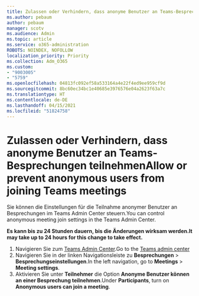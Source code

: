 ```yaml
---
title: Zulassen oder Verhindern, dass anonyme Benutzer an Teams-Besprechungen teilnehmen
ms.author: pebaum
author: pebaum
manager: scotv
ms.audience: Admin
ms.topic: article
ms.service: o365-administration
ROBOTS: NOINDEX, NOFOLLOW
localization_priority: Priority
ms.collection: Adm_O365
ms.custom:
- "9003005"
- "5759"
ms.openlocfilehash: 04813fc092ef58a533164a4e22f4ed9ee959cf9d
ms.sourcegitcommit: 8bc60ec34bc1e40685e3976576e04a2623f63a7c
ms.translationtype: HT
ms.contentlocale: de-DE
ms.lasthandoff: 04/15/2021
ms.locfileid: "51824758"
---
```

# <a name="allow-or-prevent-anonymous-users-from-joining-teams-meetings"></a><span data-ttu-id="ac938-102">Zulassen oder Verhindern, dass anonyme Benutzer an Teams-Besprechungen teilnehmen</span><span class="sxs-lookup"><span data-stu-id="ac938-102">Allow or prevent anonymous users from joining Teams meetings</span></span>

<span data-ttu-id="ac938-103">Sie können die Einstellungen für die Teilnahme anonymer Benutzer an Besprechungen im Teams Admin Center steuern.</span><span class="sxs-lookup"><span data-stu-id="ac938-103">You can control anonymous meeting join settings in the Teams Admin Center.</span></span>

<span data-ttu-id="ac938-104">**Es kann bis zu 24 Stunden dauern, bis die Änderungen wirksam werden.**</span><span class="sxs-lookup"><span data-stu-id="ac938-104">**It may take up to 24 hours for this change to take effect.**</span></span>

1.  <span data-ttu-id="ac938-105">Navigieren Sie zum [Teams Admin Center](https://admin.teams.microsoft.com).</span><span class="sxs-lookup"><span data-stu-id="ac938-105">Go to the [Teams admin center](https://admin.teams.microsoft.com)</span></span>
2.  <span data-ttu-id="ac938-106">Navigieren Sie in der linken Navigationsleiste zu **Besprechungen**  >  **Besprechungseinstellungen**.</span><span class="sxs-lookup"><span data-stu-id="ac938-106">In the left navigation, go to  **Meetings**  >  **Meeting settings**.</span></span>
3.  <span data-ttu-id="ac938-107">Aktivieren Sie unter **Teilnehmer** die Option **Anonyme Benutzer können an einer Besprechung teilnehmen**.</span><span class="sxs-lookup"><span data-stu-id="ac938-107">Under  **Participants**, turn on  **Anonymous users can join a meeting**.</span></span>
